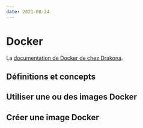 ```yaml
---
date: 2021-08-24
---
```


# Docker

La [documentation de Docker de chez Drakona](https://e-vinrude.drakolab.fr/cookbooks/docker.html).

## Définitions et concepts

## Utiliser une ou des images Docker

## Créer une image Docker